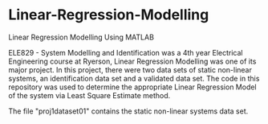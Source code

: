# Linear-Regression-Modelling
Linear Regression Modelling Using MATLAB

ELE829 - System Modelling and Identification was a 4th year Electrical Engineering course at Ryerson, Linear Regression Modelling
was one of its major project. In this project, there were two data sets of static non-linear systems, an identification data set and 
a validated data set. The code in this repository was used to determine the appropriate Linear Regression Model of the system via 
Least Square Estimate method. 

The file "proj1dataset01" contains the static non-linear systems data set.
